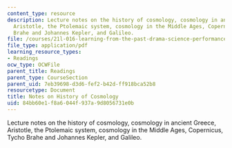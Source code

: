 ```yaml
---
content_type: resource
description: Lecture notes on the history of cosmology, cosmology in ancient Greece,
  Aristotle, the Ptolemaic system, cosmology in the Middle Ages, Copernicus, Tycho
  Brahe and Johannes Kepler, and Galileo.
file: /courses/21l-016-learning-from-the-past-drama-science-performance-spring-2009/84bb60e1f8a6044f937a9d8056731e0b_MIT21L_016s09_read01_baker_astronomy.pdf
file_type: application/pdf
learning_resource_types:
- Readings
ocw_type: OCWFile
parent_title: Readings
parent_type: CourseSection
parent_uid: 7eb39698-d3d6-fef2-b42d-ff918bca52b8
resourcetype: Document
title: Notes on History of Cosmology
uid: 84bb60e1-f8a6-044f-937a-9d8056731e0b
---
```

Lecture notes on the history of cosmology, cosmology in ancient Greece, Aristotle, the Ptolemaic system, cosmology in the Middle Ages, Copernicus, Tycho Brahe and Johannes Kepler, and Galileo.

